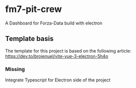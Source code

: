# fm7-pit-crew

A Dashboard for Forza-Data build with electron

## Template basis

The template for this project is based on the following article: https://dev.to/brojenuel/vite-vue-3-electron-5h4o

### Missing

Integrate Typescript for Electron side of the project
